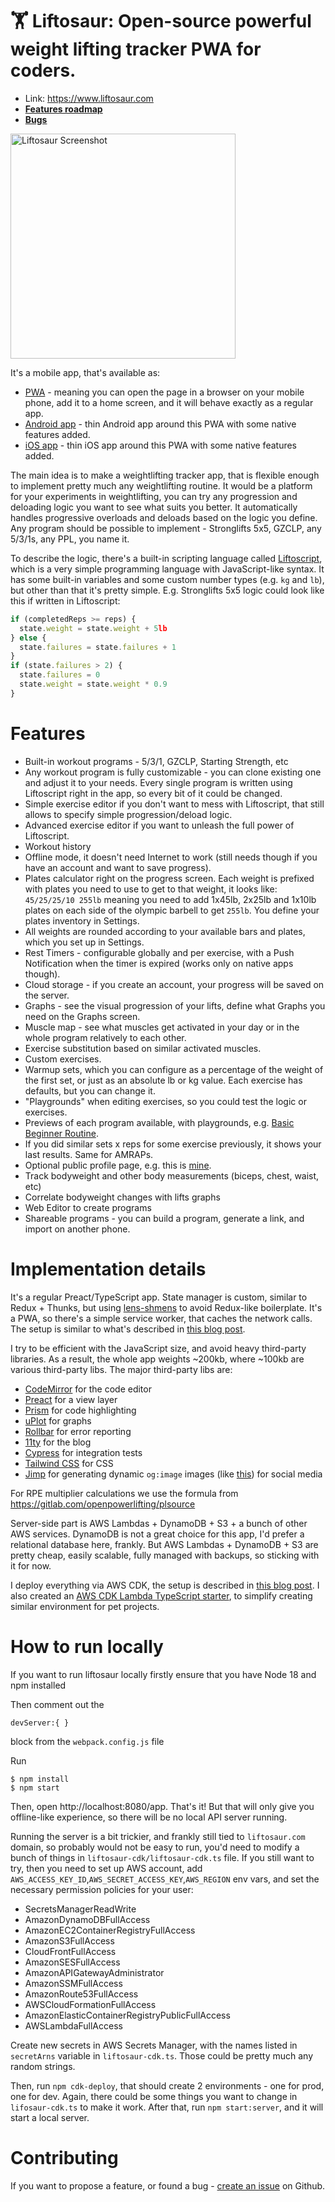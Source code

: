 # 🏋 Liftosaur: Open-source powerful weight lifting tracker PWA for coders.

* Link: https://www.liftosaur.com
* **[Features roadmap](https://github.com/astashov/liftosaur/discussions)**
* **[Bugs](https://github.com/astashov/liftosaur/issues)**

<img src="https://raw.github.com/astashov/liftosaur/master/screenshot2.png" alt="Liftosaur Screenshot" width="360" />

It's a mobile app, that's available as:

- [PWA](https://www.liftosaur.com/app) - meaning you can open the page in a browser on your mobile phone, add it to a home screen, and it will behave exactly as a regular app.
- [Android app](https://play.google.com/store/apps/details?id=com.liftosaur.www.twa?referrer=utm_source%3Dgithub) - thin Android app around this PWA with some native features added.
- [iOS app](https://apps.apple.com/app/apple-store/id1661880849?pt=126680920&mt=8&ct=github) - thin iOS app around this PWA with some native features added.

The main idea is to make a weightlifting tracker app, that is flexible enough to implement pretty much any weightlifting routine. It would be a platform for your experiments in weightlifting, you can try any progression and deloading logic you want to see what suits you better. It automatically handles progressive overloads and deloads based on the logic you define. Any program should be possible to implement - Stronglifts 5x5, GZCLP, any 5/3/1s, any PPL, you name it.

To describe the logic, there's a built-in scripting language called [Liftoscript](https://www.liftosaur.com/docs), which is a very simple programming language with JavaScript-like syntax. It has some built-in variables and some custom number types (e.g. `kg` and `lb`), but other than that it's pretty simple. E.g. Stronglifts 5x5 logic could look like this if written in Liftoscript:

```js
if (completedReps >= reps) {
  state.weight = state.weight + 5lb
} else {
  state.failures = state.failures + 1
}
if (state.failures > 2) {
  state.failures = 0
  state.weight = state.weight * 0.9
}
```

# Features

- Built-in workout programs - 5/3/1, GZCLP, Starting Strength, etc
- Any workout program is fully customizable - you can clone existing one and adjust it to your needs. Every single program is written using Liftoscript right in the app, so every bit of it could be changed.
- Simple exercise editor if you don't want to mess with Liftoscript, that still allows to specify simple progression/deload logic.
- Advanced exercise editor if you want to unleash the full power of Liftoscript.
- Workout history
- Offline mode, it doesn't need Internet to work (still needs though if you have an account and want to save progress).
- Plates calculator right on the progress screen. Each weight is prefixed with plates you need to use to get to that weight, it looks like: `45/25/25/10 255lb` meaning you need to add 1x45lb, 2x25lb and 1x10lb plates on each side of the olympic barbell to get `255lb`. You define your plates inventory in Settings.
- All weights are rounded according to your available bars and plates, which you set up in Settings.
- Rest Timers - configurable globally and per exercise, with a Push Notification when the timer is expired (works only on native apps though).
- Cloud storage - if you create an account, your progress will be saved on the server.
- Graphs - see the visual progression of your lifts, define what Graphs you need on the Graphs screen.
- Muscle map - see what muscles get activated in your day or in the whole program relatively to each other.
- Exercise substitution based on similar activated muscles.
- Custom exercises.
- Warmup sets, which you can configure as a percentage of the weight of the first set, or just as an absolute lb or kg value. Each exercise has defaults, but you can change it.
- "Playgrounds" when editing exercises, so you could test the logic or exercises.
- Previews of each program available, with playgrounds, e.g. [Basic Beginner Routine](https://www.liftosaur.com/programs/basicBeginner).
- If you did similar sets x reps for some exercise previously, it shows your last results. Same for AMRAPs.
- Optional public profile page, e.g. this is [mine](https://www.liftosaur.com/profile/tiolnbjbleke).
- Track bodyweight and other body measurements (biceps, chest, waist, etc)
- Correlate bodyweight changes with lifts graphs
- Web Editor to create programs
- Shareable programs - you can build a program, generate a link, and import on another phone.

# Implementation details

It's a regular Preact/TypeScript app. State manager is custom, similar to Redux + Thunks, but using [lens-shmens](https://github.com/astashov/lens-shmens#why) to avoid Redux-like boilerplate. It's a PWA, so there's a simple service worker, that caches the network calls. The setup is similar to what's described in [this blog post](https://www.liftosaur.com/blog/posts/offline-mode-in-liftosaur/).

I try to be efficient with the JavaScript size, and avoid heavy third-party libraries. As a result, the whole app weights ~200kb, where ~100kb are various third-party libs. The major third-party libs are:

- [CodeMirror](https://codemirror.net/) for the code editor
- [Preact](https://preactjs.com/) for a view layer
- [Prism](https://prismjs.com/) for code highlighting
- [uPlot](https://github.com/leeoniya/uPlot) for graphs
- [Rollbar](https://rollbar.com/) for error reporting
- [11ty](https://www.11ty.dev/) for the blog
- [Cypress](https://www.cypress.io/) for integration tests
- [Tailwind CSS](https://tailwindcss.com/) for CSS
- [Jimp](https://github.com/oliver-moran/jimp) for generating dynamic `og:image` images (like [this](https://www.liftosaur.com/profileimage/tiolnbjbleke)) for social media

For RPE multiplier calculations we use the formula from https://gitlab.com/openpowerlifting/plsource

Server-side part is AWS Lambdas + DynamoDB + S3 + a bunch of other AWS services. DynamoDB is not a great choice for this app, I'd prefer a relational database here, frankly. But AWS Lambdas + DynamoDB + S3 are pretty cheap, easily scalable, fully managed with backups, so sticking with it for now.

I deploy everything via AWS CDK, the setup is described in [this blog post](https://liftosaur.com/blog/posts/how-i-moved-liftosaur-from-cloudflare-workers-to-lambda/). I also created an [AWS CDK Lambda TypeScript starter](https://github.com/astashov/aws-cdk-lambda-typescript-starter), to simplify creating similar environment for pet projects.

# How to run locally

If you want to run liftosaur locally firstly ensure that you have Node 18 and npm installed

Then comment out the 
```
devServer:{ }
```
block from the `webpack.config.js` file

Run
```
$ npm install
$ npm start
```

Then, open http://localhost:8080/app. That's it! But that will only give you offline-like experience, so there will be no local API server running.

Running the server is a bit trickier, and frankly still tied to `liftosaur.com` domain, so probably would not be easy to run, you'd need to modify a bunch of things in `liftosaur-cdk/liftosaur-cdk.ts` file. If you still want to try, then you need to set up AWS account, add `AWS_ACCESS_KEY_ID`,`AWS_SECRET_ACCESS_KEY`,`AWS_REGION` env vars, and set the necessary permission policies for your user:

- SecretsManagerReadWrite
- AmazonDynamoDBFullAccess
- AmazonEC2ContainerRegistryFullAccess
- AmazonS3FullAccess
- CloudFrontFullAccess
- AmazonSESFullAccess
- AmazonAPIGatewayAdministrator
- AmazonSSMFullAccess
- AmazonRoute53FullAccess
- AWSCloudFormationFullAccess
- AmazonElasticContainerRegistryPublicFullAccess
- AWSLambdaFullAccess

Create new secrets in AWS Secrets Manager, with the names listed in `secretArns` variable in `liftosaur-cdk.ts`. Those could be pretty much any random strings.

Then, run `npm cdk-deploy`, that should create 2 environments - one for prod, one for dev. Again, there could be some things you want to change in `lifosaur-cdk.ts` to make it work. After that, run `npm start:server`, and it will start a local server.

# Contributing

If you want to propose a feature, or found a bug - [create an issue](https://github.com/astashov/liftosaur/issues) on Github.
